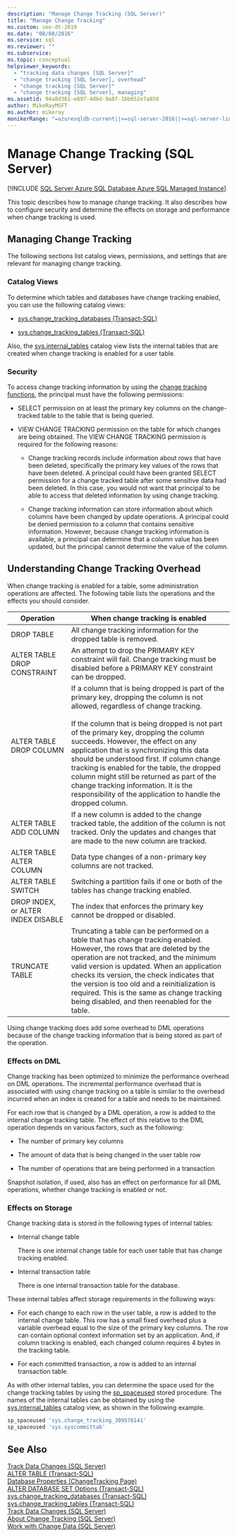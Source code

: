 ```yaml
---
description: "Manage Change Tracking (SQL Server)"
title: "Manage Change Tracking"
ms.custom: seo-dt-2019
ms.date: "08/08/2016"
ms.service: sql
ms.reviewer: ""
ms.subservice: 
ms.topic: conceptual
helpviewer_keywords: 
  - "tracking data changes [SQL Server]"
  - "change tracking [SQL Server], overhead"
  - "change tracking [SQL Server]"
  - "change tracking [SQL Server], managing"
ms.assetid: 94a8d361-e897-4d6d-9a8f-1bb652e7a850
author: MikeRayMSFT
ms.author: mikeray
monikerRange: "=azuresqldb-current||>=sql-server-2016||>=sql-server-linux-2017||=azuresqldb-mi-current"
---
```

# Manage Change Tracking (SQL Server)
[!INCLUDE [SQL Server Azure SQL Database Azure SQL Managed Instance](../../includes/applies-to-version/sql-asdb-asdbmi.md)]

  This topic describes how to manage change tracking. It also describes how to configure security and determine the effects on storage and performance when change tracking is used.  
  
## Managing Change Tracking  
 The following sections list catalog views, permissions, and settings that are relevant for managing change tracking.  
  
### Catalog Views  
 To determine which tables and databases have change tracking enabled, you can use the following catalog views:  
  
-   [sys.change_tracking_databases &#40;Transact-SQL&#41;](../../relational-databases/system-catalog-views/change-tracking-catalog-views-sys-change-tracking-databases.md)  
  
-   [sys.change_tracking_tables &#40;Transact-SQL&#41;](../../relational-databases/system-catalog-views/change-tracking-catalog-views-sys-change-tracking-tables.md)  
  
 Also, the [sys.internal_tables](../../relational-databases/system-catalog-views/sys-internal-tables-transact-sql.md) catalog view lists the internal tables that are created when change tracking is enabled for a user table.  
  
### Security  
 To access change tracking information by using the [change tracking functions](../../relational-databases/system-functions/change-tracking-functions-transact-sql.md), the principal must have the following permissions:  
  
-   SELECT permission on at least the primary key columns on the change-tracked table to the table that is being queried.  
  
-   VIEW CHANGE TRACKING permission on the table for which changes are being obtained. The VIEW CHANGE TRACKING permission is required for the following reasons:  
  
    -   Change tracking records include information about rows that have been deleted, specifically the primary key values of the rows that have been deleted. A principal could have been granted SELECT permission for a change tracked table after some sensitive data had been deleted. In this case, you would not want that principal to be able to access that deleted information by using change tracking.  
  
    -   Change tracking information can store information about which columns have been changed by update operations. A principal could be denied permission to a column that contains sensitive information. However, because change tracking information is available, a principal can determine that a column value has been updated, but the principal cannot determine the value of the column.  
  
## Understanding Change Tracking Overhead  
 When change tracking is enabled for a table, some administration operations are affected. The following table lists the operations and the effects you should consider.  
  
|Operation|When change tracking is enabled|  
|---------------|-------------------------------------|  
|DROP TABLE|All change tracking information for the dropped table is removed.|  
|ALTER TABLE DROP CONSTRAINT|An attempt to drop the PRIMARY KEY constraint will fail. Change tracking must be disabled before a PRIMARY KEY constraint can be dropped.|  
|ALTER TABLE DROP COLUMN|If a column that is being dropped is part of the primary key, dropping the column is not allowed, regardless of change tracking.<br /><br /> If the column that is being dropped is not part of the primary key, dropping the column succeeds. However, the effect on any application that is synchronizing this data should be understood first. If column change tracking is enabled for the table, the dropped column might still be returned as part of the change tracking information. It is the responsibility of the application to handle the dropped column.|  
|ALTER TABLE ADD COLUMN|If a new column is added to the change tracked table, the addition of the column is not tracked. Only the updates and changes that are made to the new column are tracked.|  
|ALTER TABLE ALTER COLUMN|Data type changes of a non-primary key columns are not tracked.|  
|ALTER TABLE SWITCH|Switching a partition fails if one or both of the tables has change tracking enabled.|  
|DROP INDEX, or ALTER INDEX DISABLE|The index that enforces the primary key cannot be dropped or disabled.|  
|TRUNCATE TABLE|Truncating a table can be performed on a table that has change tracking enabled. However, the rows that are deleted by the operation are not tracked, and the minimum valid version is updated. When an application checks its version, the check indicates that the version is too old and a reinitialization is required. This is the same as change tracking being disabled, and then reenabled for the table.|  
  
 Using change tracking does add some overhead to DML operations because of the change tracking information that is being stored as part of the operation.  
  
### Effects on DML  
 Change tracking has been optimized to minimize the performance overhead on DML operations. The incremental performance overhead that is associated with using change tracking on a table is similar to the overhead incurred when an index is created for a table and needs to be maintained.  
  
 For each row that is changed by a DML operation, a row is added to the internal change tracking table. The effect of this relative to the DML operation depends on various factors, such as the following:  
  
-   The number of primary key columns  
  
-   The amount of data that is being changed in the user table row  
  
-   The number of operations that are being performed in a transaction  
  
 Snapshot isolation, if used, also has an effect on performance for all DML operations, whether change tracking is enabled or not.  
  
### Effects on Storage  
 Change tracking data is stored in the following types of internal tables:  
  
-   Internal change table  
  
     There is one internal change table for each user table that has change tracking enabled.  
  
-   Internal transaction table  
  
     There is one internal transaction table for the database.  
  
 These internal tables affect storage requirements in the following ways:  
  
-   For each change to each row in the user table, a row is added to the internal change table. This row has a small fixed overhead plus a variable overhead equal to the size of the primary key columns. The row can contain optional context information set by an application. And, if column tracking is enabled, each changed column requires 4 bytes in the tracking table.  
  
-   For each committed transaction, a row is added to an internal transaction table.  
  
 As with other internal tables, you can determine the space used for the change tracking tables by using the [sp_spaceused](../../relational-databases/system-stored-procedures/sp-spaceused-transact-sql.md) stored procedure. The names of the internal tables can be obtained by using the [sys.internal_tables](../../relational-databases/system-catalog-views/sys-internal-tables-transact-sql.md) catalog view, as shown in the following example.  
  
```sql  
sp_spaceused 'sys.change_tracking_309576141'  
sp_spaceused 'sys.syscommittab'  
```  
  
## See Also  
 [Track Data Changes &#40;SQL Server&#41;](../../relational-databases/track-changes/track-data-changes-sql-server.md)   
 [ALTER TABLE &#40;Transact-SQL&#41;](../../t-sql/statements/alter-table-transact-sql.md)   
 [Database Properties &#40;ChangeTracking Page&#41;](../../relational-databases/databases/database-properties-changetracking-page.md)   
 [ALTER DATABASE SET Options &#40;Transact-SQL&#41;](../../t-sql/statements/alter-database-transact-sql-set-options.md)   
 [sys.change_tracking_databases &#40;Transact-SQL&#41;](../../relational-databases/system-catalog-views/change-tracking-catalog-views-sys-change-tracking-databases.md)   
 [sys.change_tracking_tables &#40;Transact-SQL&#41;](../../relational-databases/system-catalog-views/change-tracking-catalog-views-sys-change-tracking-tables.md)   
 [Track Data Changes &#40;SQL Server&#41;](../../relational-databases/track-changes/track-data-changes-sql-server.md)   
 [About Change Tracking &#40;SQL Server&#41;](../../relational-databases/track-changes/about-change-tracking-sql-server.md)   
 [Work with Change Data &#40;SQL Server&#41;](../../relational-databases/track-changes/work-with-change-data-sql-server.md)  
  
  
